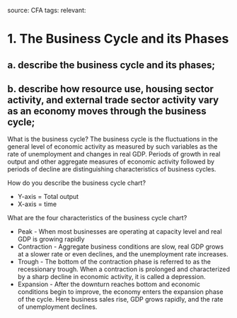 source: CFA
tags: 
relevant: 

# 1. The Business Cycle and its Phases

## a. describe the business cycle and its phases;
## b. describe how resource use, housing sector activity, and external trade sector activity vary as an economy moves through the business cycle;

What is the business cycle?
The business cycle is the fluctuations in the general level of economic activity as measured by such variables as the rate of unemployment and changes in real GDP. Periods of growth in real output and other aggregate measures of economic activity followed by periods of decline are distinguishing characteristics of business cycles. 

How do you describe the business cycle chart?
- Y-axis = Total output
- X-axis = time

What are the four characteristics of the business cycle chart?
- Peak - When most businesses are operating at capacity level and real GDP is growing rapidly
- Contraction - Aggregate business conditions are slow, real GDP grows at a slower rate or even declines, and the unemployment rate increases.
- Trough - The bottom of the contraction phase is referred to as the recessionary trough. When a contraction is prolonged and characterized by a sharp decline in economic activity, it is called a depression.
- Expansion - After the downturn reaches bottom and economic conditions begin to improve, the economy enters the expansion phase of the cycle. Here business sales rise, GDP grows rapidly, and the rate of unemployment declines.

